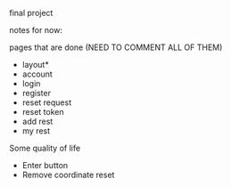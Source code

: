 final project

notes for now:

pages that are done (NEED TO COMMENT ALL OF THEM)
- layout*
- account
- login
- register
- reset request
- reset token
- add rest
- my rest 

Some quality of life
- Enter button
- Remove coordinate reset